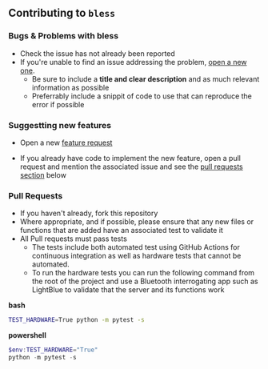 ## Contributing to `bless`

### Bugs & Problems with bless

- Check the issue has not already been reported
- If you're unable to find an issue addressing the problem, [open a new one](https://github.com/kevincar/bless/issues/new?assignees=&labels=&template=bug_report.md&title=). 
  - Be sure to include a **title and clear description** and as much relevant information as possible
  - Preferrably include a snippit of code to use that can reproduce the error if possible

### Suggestting new features

- Open a new [feature request](https://github.com/kevincar/bless/issues/new?assignees=&labels=&template=feature_request.md&title=)

- If you already have code to implement the new feature, open a pull request and mention the associated issue and see the [pull requests section](#pull-requsts) below

### Pull Requests

- If you haven't already, fork this repository
- Where appropriate, and if possible, please ensure that any new files or functions that are added have an associated test to validate it
- All Pull requests must pass tests
  - The tests include both automated test using GitHub Actions for continuous integration as well as hardware tests that cannot be automated.
  - To run the hardware tests you can run the following command from the root of the project and use a Bluetooth interrogating app such as LightBlue to validate that the server and its functions work

**bash**
```bash
TEST_HARDWARE=True python -m pytest -s
```
**powershell**
```powershell
$env:TEST_HARDWARE="True"
python -m pytest -s
```
